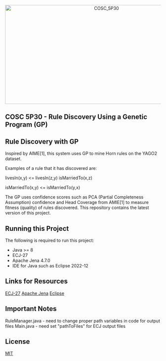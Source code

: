 <p align="center"><img src="https://socialify.git.ci/G-Grossi/COSC_5P30/image?description=1&font=Jost&language=1&name=1&owner=1&pattern=Plus&theme=Light" alt="COSC_5P30" width="640" height="320" /></p>

## COSC 5P30 - Rule Discovery Using a Genetic Program (GP)

## Rule Discovery with GP

Inspired by AIME[1], this system uses GP to mine Horn rules on the YAGO2 dataset. 

Examples of a rule that it has discovered are:

livesIn(x,y) <= livesIn(z,y) isMarriedTo(x,z)

isMarriedTo(x,y) <=  isMarriedTo(y,x)

The GP uses confidence scores such as PCA (Partial Completeness Assumption) confidence and Head Coverage from AMIE[1] to measure fitness (quality) of rules discovered. 
This repository contains the latest version of this project. 

## Running this Project

The following is required to run this project: 
* Java >= 8
* ECJ-27 
* Apache Jena 4.7.0
* IDE for Java such as Eclipse 2022-12

## Links for Resources

[ECJ-27](https://cs.gmu.edu/~eclab/projects/ecj/)
[Apache Jena](https://jena.apache.org/download/index.cgi)
[Eclipse](https://www.eclipse.org/downloads/packages/release/2022-12/r/eclipse-ide-java-developers)

## Important Notes
RuleManager.java - need to change proper path variables in code for output files
Main.java  	 - need set "pathToFiles" for ECJ output files

## License
[MIT](https://choosealicense.com/licenses/mit/)
